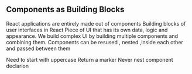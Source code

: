 ## Components as Building Blocks
React applications are entirely made out of components
Building blocks of user interfaces in React
Piece of UI that has its own data, logic and appearance.
We build complex UI  by building multiple components and combining them.
Components can be resused , nested ,inside each other and passed between them


Need to start with uppercase
Return a marker
Never nest component declarion